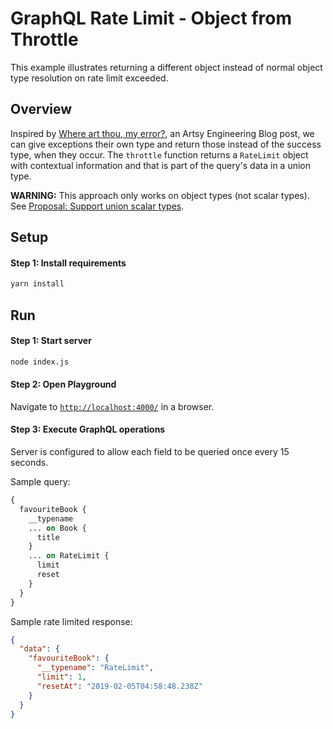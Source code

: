 # GraphQL Rate Limit - Object from Throttle

This example illustrates returning a different object instead of normal object type resolution on rate limit exceeded.

## Overview

Inspired by [Where art thou, my error?](http://artsy.github.io/blog/2018/10/19/where-art-thou-my-error/), an Artsy Engineering Blog post, we can give exceptions their own type and return those instead of the success type, when they occur. The `throttle` function returns a `RateLimit` object with contextual information and that is part of the query's data in a union type.

**WARNING:** This approach only works on object types (not scalar types). See [Proposal: Support union scalar types](https://github.com/facebook/graphql/issues/215).

## Setup

#### Step 1: Install requirements

```bash
yarn install
```

## Run

#### Step 1: Start server

```bash
node index.js
```

#### Step 2: Open Playground

Navigate to [`http://localhost:4000/`](http://localhost:4000/) in a browser.

#### Step 3: Execute GraphQL operations

Server is configured to allow each field to be queried once every 15 seconds.

Sample query:

```graphql
{
  favouriteBook {
    __typename
    ... on Book {
      title
    }
    ... on RateLimit {
      limit
      reset
    }
  }
}
```

Sample rate limited response:

```json
{
  "data": {
    "favouriteBook": {
      "__typename": "RateLimit",
      "limit": 1,
      "resetAt": "2019-02-05T04:58:48.238Z"
    }
  }
}
```
